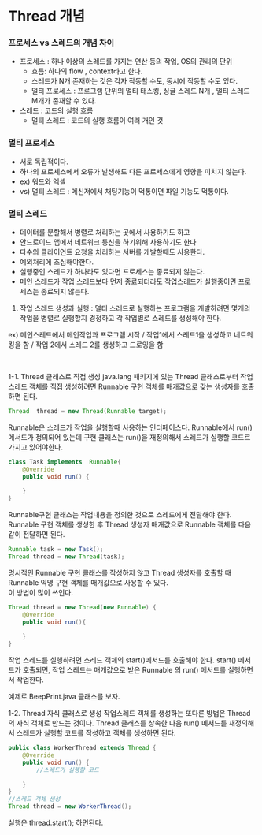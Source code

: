<h1>Thread 개념</h1>

### 프로세스 vs  스레드의 개념 차이
- 프로세스 : 하나 이상의 스레드를 가지는 연산 등의 작업, OS의 관리의 단위
  - 흐름: 하나의 flow , context라고 한다.
  - 스레드가 N개 존재하는 것은 각자 작동할 수도, 동시에 작동할 수도 있다.
  - 멀티 프로세스 : 프로그램  단위의 멀티 태스킹,  싱글 스레드 N개 , 멀티 스레드 M개가 존재할 수 있다.
- 스레드 : 코드의 실행 흐름
    - 멀티 스레드 : 코드의 실행 흐름이 여러 개인 것

### 멀티 프로세스
- 서로 독립적이다.
- 하나의 프로세스에서 오류가 발생해도 다른 프로세스에게 영향을 미치지 않는다.
- ex) 워드와 엑셀
- vs) 멀티 스레드 : 메신저에서 채팅기능이 먹통이면 파일 기능도 먹통이다.


### 멀티 스레드
- 데이터를 분할해서 병렬로 처리하는 곳에서 사용하기도 하고
- 안드로이드 앱에서 네트워크 통신을 하기위해 사용하기도 한다
- 다수의 클라이언트 요청을 처리하는 서버를 개발할때도 사용한다.
- 예외처리에 조심해야한다.
- 실행중인 스레드가 하나라도 있다면 프로세스는 종료되지 않는다.
- 메인 스레드가 작업 스레드보다 먼저 종료되더라도 작업스레드가 실행중이면 프로세스는 종료되지 않는다.


1. 작업 스레드 생성과 실행
: 멀티 스레드로 실행하는 프로그램을 개발하려면 몇개의 작업을 병렬로 실행할지 경정하고 각 작업별로 스레드를 생성해야 한다.

ex) 메인스레드에서 메인작업과 프로그램 시작 / 작업1에서 스레드1을 생성하고 네트워킹을 함 / 작업 2에서 스레드 2를 생성하고 드로잉을 함

<br>

1-1. Thread 클래스로 직접 생성
java.lang 패키지에 있는 Thread 클래스로부터 작업 스레드 객체를 직접 생성하려면 Runnable 구현 객체를 매개값으로 갖는 생성자를 호출하면 된다.
```java
Thread  thread = new Thread(Runnable target);
```
Runnable은 스레드가 작업을 실행할때 사용하는 인터페이스다.
Runnable에서 run()메서드가 정의되어 있는데 구현 클래스는 run()을 재정의해서 스레드가 실행할 코드르 가지고 있어야한다.
```java
class Task implements  Runnable{
    @Override
    public void run() {
        
    }
}
```


Runnable구현 클래스는 작업내용을 정의한 것으로 스레드에게 전달해야 한다.
Runnable 구현 객체를 생성한 후 Thread 생성자 매개값으로 Runnable 객체를 다음 같이 전달하면 된다.
```java
Runnable task = new Task();
Thread thread = new Thread(task);
```

명시적인 Runnable 구현 클래스를 작성하지 않고 Thread 생성자를 호출할 때 Runnable 익명 구현 객체를 매개값으로 사용할 수 있다. <br>이 방법이 많이 쓰인다.

```java
Thread thread = new Thread(new Runnable) {
    @Override
    public void run(){
        
    }
}
```

작업 스레드를 실행하려면 스레드 객체의 start()메서드를 호출해야 한다.
start() 메서드가 호출되면, 작업 스레드는 매개값으로 받은 Runnable 의 run() 메서드를 실행하면서 작업한다. 

예제로 BeepPrint.java 클래스를 보자.
<br>

1-2. Thread 자식 클래스로 생성
작업스레드 객체를 생성하는 또다른 방법은 Thread의 자식 객체로 만드는 것이다. Thread 클래스를 상속한 다음 run() 메서드를 재정의해서 스레드가 실행할 코드를 작성하고 객체를 생성하면 된다.
```java
public class WorkerThread extends Thread {
    @Override
    public void run() {
        //스레드가 실행할 코드
        
    }
}
//스레드 객체 생성
Thread thread = new WorkerThread();
```
실행은 thread.start(); 하면된다.
